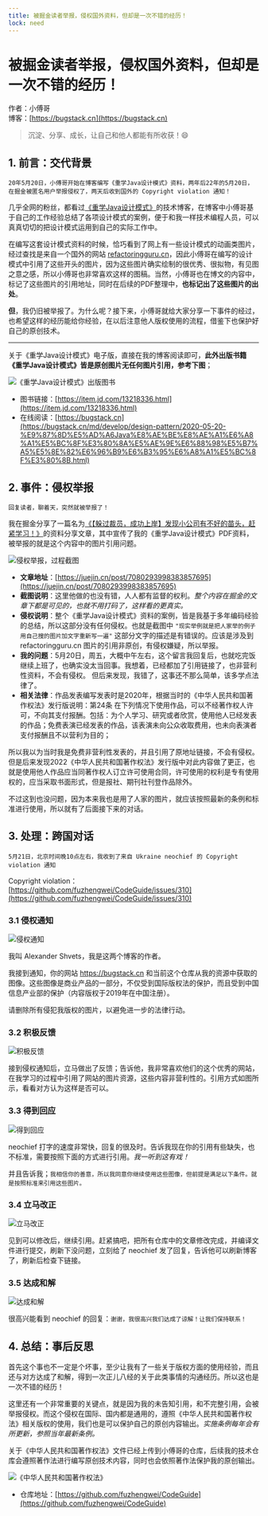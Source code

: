 ```yaml
---
title: 被掘金读者举报，侵权国外资料，但却是一次不错的经历！
lock: need
---
```


# 被掘金读者举报，侵权国外资料，但却是一次不错的经历！

作者：小傅哥
<br/>博客：[https://bugstack.cn](https://bugstack.cn)

> 沉淀、分享、成长，让自己和他人都能有所收获！😄

## 1. 前言：交代背景

`20年5月20日，小傅哥开始在博客编写《重学Java设计模式》资料，两年后22年的5月20日，在掘金被匿名用户举报侵权了，两天后收到国外的 Copyright violation 通知！`

几乎全网的粉丝，都看过[《重学Java设计模式》](https://bugstack.cn/md/develop/design-pattern/2020-05-20-%E9%87%8D%E5%AD%A6Java%E8%AE%BE%E8%AE%A1%E6%A8%A1%E5%BC%8F%E3%80%8A%E5%AE%9E%E6%88%98%E5%B7%A5%E5%8E%82%E6%96%B9%E6%B3%95%E6%A8%A1%E5%BC%8F%E3%80%8B.html)的技术博客，在博客中小傅哥基于自己的工作经验总结了各项设计模式的案例，便于和我一样技术编程人员，可以真真切切的把设计模式运用到自己的实际工作中。

在编写这套设计模式资料的时候，恰巧看到了网上有一些设计模式的动画类图片，经过查找是来自一个国外的网站 [refactoringguru.cn](http://refactoringguru.cn/)，因此小傅哥在编写的设计模式中引用了这些开头的图片，因为这些图片确实绘制的很优秀、很拟物，有见图之意之感，所以小傅哥也非常喜欢这样的图稿。当然，小傅哥也在博文的内容中，标记了这些图片的引用地址，同时在后续的PDF整理中，**也标记出了这些图片的出处**。

**但**，我仍旧被举报了。为什么呢？接下来，小傅哥就给大家分享一下事件的经过，也希望这样的经历能给你经验，在以后注意他人版权使用的流程，借鉴下也保护好自己的原创技术。

---

关于《重学Java设计模式》电子版，直接在我的博客阅读即可，**此外出版书籍《重学Java设计模式》皆是原创图片无任何图片引用，参考下图**；

![《重学Java设计模式》出版图书](res\2022-05-22-copyright-violation.md\d58c121c-eefc-418b-acfd-702689760f93.jpg)

- 图书链接：[https://item.jd.com/13218336.html](https://item.jd.com/13218336.html)
- 在线阅读：[https://bugstack.cn](https://bugstack.cn/md/develop/design-pattern/2020-05-20-%E9%87%8D%E5%AD%A6Java%E8%AE%BE%E8%AE%A1%E6%A8%A1%E5%BC%8F%E3%80%8A%E5%AE%9E%E6%88%98%E5%B7%A5%E5%8E%82%E6%96%B9%E6%B3%95%E6%A8%A1%E5%BC%8F%E3%80%8B.html)

## 2. 事件：侵权举报

`回复读者，聊着天，突然就被举报了！`

我在掘金分享了一篇名为[《【躲过裁员，成功上岸】发现小公司有不好的苗头，赶紧学习！》](https://juejin.cn/post/7080293998383857695)的资料分享文章，其中宣传了我的《重学Java设计模式》PDF资料，被举报的就是这个内容中的图片引用问题。

![侵权举报，过程截图](res\2022-05-22-copyright-violation.md\fde3b4ed-35ec-439c-8549-f2b981d08afe.jpg)

- **文章地址**：[https://juejin.cn/post/7080293998383857695](https://juejin.cn/post/7080293998383857695)
- **截图说明**：这里他做的也没有错，人人都有监督的权利。*整个内容在掘金的文章下都是可见的，也就不用打码了，这样看的更真实。*
- **侵权说明**：整个《重学Java设计模式》资料的案例，皆是我基于多年编码经验的总结，所以这部分没有任何侵权。也就是截图中 `"现实举例就是把人家举的例子用自己搜的图片加文字重新写一遍"` 这部分文字的描述是有错误的。应该是涉及到 refactoringguru.cn 图片的引用非原创，有侵权嫌疑，所以举报。
- **我的问题**：5月20日，周五，大概中午左右，这个留言我回复后，也就吃完饭继续上班了，也确实没太当回事。我想着，已经都加了引用链接了，也非营利性资料，不会有侵权。 但后来发现，我错了，这事还不那么简单，该多学点法律了。
- **相关法律**：作品发表编写发表时是2020年，根据当时的《中华人民共和国著作权法》发行版说明：第24条 在下列情况下使用作品，可以不经著作权人许可，不向其支付报酬。包括：为个人学习、研究或者欣赏，使用他人已经发表的作品；免费表演已经发表的作品，该表演未向公众收取费用，也未向表演者支付报酬且不以营利为目的；
    
所以我以为当时我是免费非营利性发表的，并且引用了原地址链接，不会有侵权。但是后来发现2022《中华人民共和国著作权法》发行版中对此内容做了更正，也就是使用他人作品应当同著作权人订立许可使用合同，许可使用的权利是专有使用权的，应当采取书面形式，但是报社、期刊社刊登作品除外。

不过这到也没问题，因为本来我也是用了人家的图片，就应该按照最新的条例和标准进行使用，所以就有了后面接下来的对话。

## 3. 处理：跨国对话

`5月21日，北京时间晚10点左右，我收到了来自 Ukraine neochief 的 Copyright violation 通知`

Copyright violation：[https://github.com/fuzhengwei/CodeGuide/issues/310](https://github.com/fuzhengwei/CodeGuide/issues/310)

### 3.1 侵权通知

![侵权通知](res\2022-05-22-copyright-violation.md\f6f3e379-1b4c-4d35-9305-b75046ee2e01.jpg)

我叫 Alexander Shvets，我是这两个博客的作者。

我接到通知，你的网站 https://bugstack.cn 和当前这个仓库从我的资源中获取的图像。这些图像是商业产品的一部分，不仅受到国际版权法的保护，而且受到中国信息产业部的保护（内容版权于2019年在中国注册）。

请删除所有侵犯我版权的图片，以避免进一步的法律行动。

### 3.2 积极反馈

![积极反馈](res\2022-05-22-copyright-violation.md\6a202c03-c50e-48b7-b828-3e9ce22a3953.jpg)

接到侵权通知后，立马做出了反馈；告诉他，我非常喜欢他们的这个优秀的网站，在我学习的过程中引用了网站的图片资源，这些内容非营利性的。引用方式如图所示，看看对方认为这样是否可以。

### 3.3 得到回应

![得到回应](res\2022-05-22-copyright-violation.md\12fad2fd-b009-4762-9c5d-26f89cd40916.jpg)

neochief 打字的速度非常快，回复的很及时。告诉我现在你的引用有些缺失，也不标准，需要按照下面的方式进行引用。*我一听到这有戏！*

并且告诉我；`我相信你的善意，所以我同意你继续使用这些图像，但前提是满足以下条件。就是按照标准来引用这些图片。`

### 3.4 立马改正

![立马改正](res\2022-05-22-copyright-violation.md\765f0ee4-2d1f-41ca-8b36-94a31a74659d.jpg)

见到可以修改后，继续引用。赶紧搞吧，把所有仓库中的文章修改完成，并编译文件进行提交，刷新下没问题，立刻给了 neochief 发了回复，告诉他可以刷新博客了，刷新后检查下链接。

### 3.5 达成和解

![达成和解](res\2022-05-22-copyright-violation.md\5edf58e8-40ef-4325-bfe6-9e279906d943.jpg)

很高兴能看到 neochief 的回复：`谢谢，我很高兴我们达成了谅解！让我们保持联系！` 

## 4. 总结：事后反思

首先这个事也不一定是个坏事，至少让我有了一些关于版权方面的使用经验，而且还与对方达成了和解，得到一次正儿八经的关于此类事情的沟通经历。所以这也是一次不错的经历！

这里还有一个非常重要的关键点，就是因为我的未告知引用，和不完整引用，会被举报侵权。而这个侵权在国际、国内都是通用的，遵照《中华人民共和国著作权法》相关版权的使用，我们也是可以保护自己的原创内容输出。*实施条例每年会有所更新，参照当年最新条例。*

关于《中华人民共和国著作权法》文件已经上传到小傅哥的仓库，后续我的技术仓库会遵照著作法进行编写原创技术内容，同时也会依照著作法保护我的原创输出。

![《中华人民共和国著作权法》](res\2022-05-22-copyright-violation.md\b55b50d0-cb91-420a-b2ac-993f9f1a5701.jpg)

- 仓库地址：[https://github.com/fuzhengwei/CodeGuide](https://github.com/fuzhengwei/CodeGuide)